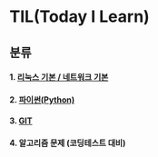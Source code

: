 # TIL(Today I Learn) 

## 분류

#### 1. [리눅스 기본 / 네트워크 기본](./linux,network/)

#### 2. [파이썬(Python)](./python/)

#### 3. [GIT](./git/)

#### 4. 알고리즘 문제 (코딩테스트 대비)

